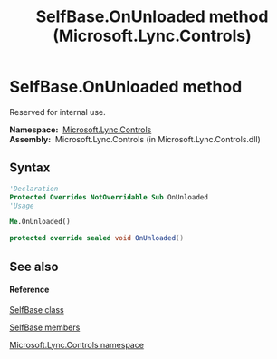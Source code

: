 ﻿---
title: SelfBase.OnUnloaded method  (Microsoft.Lync.Controls)
TOCTitle: 'OnUnloaded method '
ms:assetid: M:Microsoft.Lync.Controls.SelfBase.OnUnloaded_DI_3_UC_OCS14MrefLyncWPF
ms:mtpsurl: https://msdn.microsoft.com/en-us/library/microsoft.lync.controls.selfbase.onunloaded_di_3_uc_ocs14mreflyncwpf(v=office.15)
ms:contentKeyID: 48599085
ms.date: 07/28/2014
mtps_version: v=office.15
f1_keywords:
- Microsoft.Lync.Controls.SelfBase.OnUnloaded
dev_langs:
- CSharp
- JScript
- VB
- other
---

# SelfBase.OnUnloaded method

Reserved for internal use.

**Namespace:**  [Microsoft.Lync.Controls](microsoft-lync-controls-namespace_1.md)  
**Assembly:**  Microsoft.Lync.Controls (in Microsoft.Lync.Controls.dll)

## Syntax

``` vb
'Declaration
Protected Overrides NotOverridable Sub OnUnloaded
'Usage

Me.OnUnloaded()
```

``` csharp
protected override sealed void OnUnloaded()
```

## See also

#### Reference

[SelfBase class](selfbase-class-microsoft-lync-controls_1.md)

[SelfBase members](selfbase-members-microsoft-lync-controls_1.md)

[Microsoft.Lync.Controls namespace](microsoft-lync-controls-namespace_1.md)

